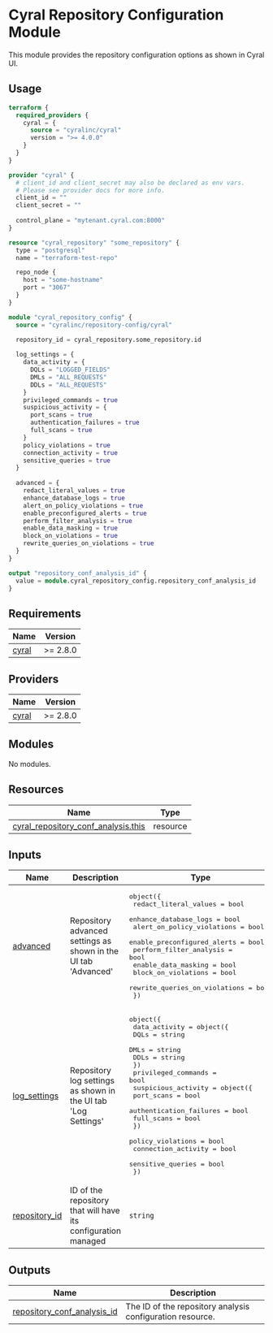 # Cyral Repository Configuration Module

This module provides the repository configuration options as shown in Cyral UI.

## Usage
```terraform
terraform {
  required_providers {
    cyral = {
      source = "cyralinc/cyral"
      version = ">= 4.0.0"
    }
  }
}

provider "cyral" {
  # client_id and client_secret may also be declared as env vars.
  # Please see provider docs for more info.
  client_id = ""
  client_secret = ""
  
  control_plane = "mytenant.cyral.com:8000"
}

resource "cyral_repository" "some_repository" {
  type = "postgresql"
  name = "terraform-test-repo"

  repo_node {
    host = "some-hostname"
    port = "3067"
  }
}

module "cyral_repository_config" {
  source = "cyralinc/repository-config/cyral"
  
  repository_id = cyral_repository.some_repository.id

  log_settings = {
    data_activity = {
      DQLs = "LOGGED_FIELDS"
      DMLs = "ALL_REQUESTS"
      DDLs = "ALL_REQUESTS"
    }
    privileged_commands = true
    suspicious_activity = {
      port_scans = true
      authentication_failures = true
      full_scans = true
    }
    policy_violations = true
    connection_activity = true
    sensitive_queries = true
  }
  
  advanced = {
    redact_literal_values = true
    enhance_database_logs = true
    alert_on_policy_violations = true
    enable_preconfigured_alerts = true
    perform_filter_analysis = true
    enable_data_masking = true
    block_on_violations = true
    rewrite_queries_on_violations = true
  }
}

output "repository_conf_analysis_id" {
  value = module.cyral_repository_config.repository_conf_analysis_id
}
```

## Requirements

| Name | Version |
|------|---------|
| <a name="requirement_cyral"></a> [cyral](#requirement\_cyral) | >= 2.8.0 |

## Providers

| Name | Version |
|------|---------|
| <a name="provider_cyral"></a> [cyral](#provider\_cyral) | >= 2.8.0 |

## Modules

No modules.

## Resources

| Name | Type |
|------|------|
| [cyral_repository_conf_analysis.this](https://registry.terraform.io/providers/cyralinc/cyral/latest/docs/resources/repository_conf_analysis) | resource |

## Inputs

| Name | Description | Type | Default | Required |
|------|-------------|------|---------|:--------:|
| <a name="input_advanced"></a> [advanced](#input\_advanced) | Repository advanced settings as shown in the UI tab 'Advanced' | <pre>object({<br>    redact_literal_values = bool<br>    enhance_database_logs = bool<br>    alert_on_policy_violations = bool<br>    enable_preconfigured_alerts = bool<br>    perform_filter_analysis = bool<br>    enable_data_masking = bool<br>    block_on_violations = bool<br>    rewrite_queries_on_violations = bool<br>  })</pre> | <pre>{<br>  "alert_on_policy_violations": true,<br>  "block_on_violations": false,<br>  "enable_data_masking": false,<br>  "enable_preconfigured_alerts": true,<br>  "enhance_database_logs": false,<br>  "perform_filter_analysis": true,<br>  "redact_literal_values": true,<br>  "rewrite_queries_on_violations": false<br>}</pre> | no |
| <a name="input_log_settings"></a> [log\_settings](#input\_log\_settings) | Repository log settings as shown in the UI tab 'Log Settings' | <pre>object({<br>    data_activity = object({<br>      DQLs = string<br>      DMLs = string<br>      DDLs = string<br>    })<br>    privileged_commands = bool<br>    suspicious_activity = object({<br>      port_scans = bool<br>      authentication_failures = bool<br>      full_scans = bool<br>    })<br>    policy_violations = bool<br>    connection_activity = bool<br>    sensitive_queries = bool<br>  })</pre> | <pre>{<br>  "connection_activity": false,<br>  "data_activity": {<br>    "DDLs": "",<br>    "DMLs": "",<br>    "DQLs": ""<br>  },<br>  "policy_violations": false,<br>  "privileged_commands": false,<br>  "sensitive_queries": false,<br>  "suspicious_activity": {<br>    "authentication_failures": false,<br>    "full_scans": false,<br>    "port_scans": false<br>  }<br>}</pre> | no |
| <a name="input_repository_id"></a> [repository\_id](#input\_repository\_id) | ID of the repository that will have its configuration managed | `string` | n/a | yes |

## Outputs

| Name | Description |
|------|-------------|
| <a name="output_repository_conf_analysis_id"></a> [repository\_conf\_analysis\_id](#output\_repository\_conf\_analysis\_id) | The ID of the repository analysis configuration resource. |
